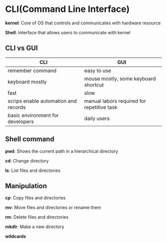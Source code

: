 # CLI(Command Line Interface)

**kernel**: Core of OS that controls and communicates with hardware resource

**Shell**: Interface that allows users to communicate with kernel

## CLI vs GUI
|CLI|GUI|
|---|---|
|remember command|easy to use|
|keyboard mostly|mouse mostly, some keyboard shortcut|
|fast|slow|
|scrips enable automation and records|manual labors required for repetitive task|
|basic environment for developers|daily users|

## Shell command

**pwd**: Shows the current path in a hierarchical directory

**cd**: Change directory

**ls**: List files and directories

## Manipulation

**cp**: Copy files and directories

**mv**: Move files and directories or rename them

**rm**: Delete files and directories

**mkdlr**: Make a new directory

**wildcards**
